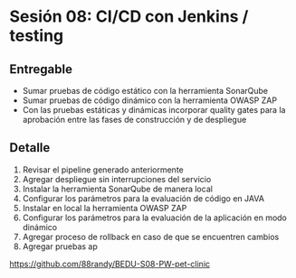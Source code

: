 # Sesión 08: CI/CD con Jenkins / testing

## Entregable

* Sumar pruebas de código estático con la herramienta SonarQube
* Sumar pruebas de código dinámico con la herramienta OWASP ZAP
* Con las pruebas estáticas y dinámicas incorporar quality gates para la aprobación entre las fases de construcción y de despliegue

## Detalle

1. Revisar el pipeline generado anteriormente
2. Agregar despliegue sin interrupciones del servicio
3. Instalar la herramienta SonarQube de manera local
4. Configurar los parámetros para la evaluación de código en JAVA
5. Instalar en local la herramienta OWASP ZAP
6. Configurar los parámetros para la evaluación de la aplicación en modo dinámico
7. Agregar proceso de rollback en caso de que se encuentren cambios
8. Agregar pruebas ap

https://github.com/88randy/BEDU-S08-PW-pet-clinic